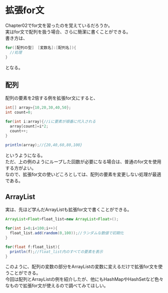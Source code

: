 # 拡張for文
Chapter02でfor文を習ったのを覚えているだろうか。
<br>実はfor文で配列を扱う場合、さらに簡潔に書くことができる。
<br>書き方は、

```java
for([配列の型]　[変数名]:[配列名]){
  //処理
}
```
となる。

## 配列

配列の要素を2倍する例を拡張for文にすると、

```java
int[] array={10,20,30,40,50};
int count=0;

for(int i:array){//iに要素が順番に代入される
  array[count]=i*2;
  count++;
}

println(array);//{20,40,60,80,100}
```
というようになる。
<br>ただ、上の例のようにループした回数が必要になる場合は、普通のfor文を使用する方がよい。
<br>なので、拡張for文の使いどころとしては、配列の要素を変更しない処理が最適である。

## ArrayList

実は、先ほど学んだArrayListも拡張for文で書くことができる。

```java
ArrayList<Float>float_list=new ArrayList<Float>();

for(int i=0;i<100;i++){
  float_list.add(random(0,100));//ランダムな数値で初期化
}

for(float f:float_list){
  println(f);//float_list内のすべての要素を表示
}
```

このように、配列の変数の部分をArrayListの変数に変えるだけで拡張for文を使うことができる。<br>
今回は配列とArrayListの例を紹介したが、他にもHashMapやHashSetなど色々なもので拡張for文が使えるので調べてみてほしい。